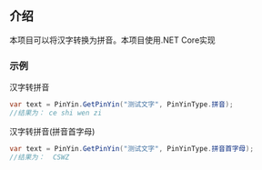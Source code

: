 ## 介绍
本项目可以将汉字转换为拼音。本项目使用.NET Core实现


### 示例

汉字转拼音
```c#
var text = PinYin.GetPinYin("测试文字", PinYinType.拼音);
//结果为： ce shi wen zi
```

汉字转拼音(拼音首字母)
```c#
var text = PinYin.GetPinYin("测试文字", PinYinType.拼音首字母);
//结果为：  CSWZ
```
